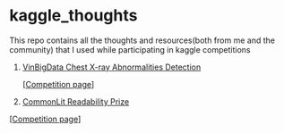 # kaggle_thoughts
This repo contains all the thoughts and resources(both from me and the community) that I used while participating in kaggle competitions

1. [VinBigData Chest X-ray Abnormalities Detection](https://github.com/bipinKrishnan/kaggle_thoughts/tree/main/vinbig_chest_x_ray.md)

   [[Competition page](https://www.kaggle.com/c/vinbigdata-chest-xray-abnormalities-detection/)]

2. [CommonLit Readability Prize](https://github.com/bipinKrishnan/kaggle_thoughts/tree/main/vinbig_chest_x_ray.md)

  [[Competition page](https://www.kaggle.com/c/commonlitreadabilityprize)]

